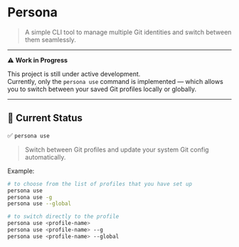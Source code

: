 # Persona
> A simple CLI tool to manage multiple Git identities and switch between them seamlessly.

---

⚠️ **Work in Progress**

This project is still under active development.  
Currently, only the `persona use` command is implemented — which allows you to switch between your saved Git profiles locally or globally.

---

## 🚀 Current Status

✅ `persona use`  
> Switch between Git profiles and update your system Git config automatically.

Example:
```bash
# to choose from the list of profiles that you have set up
persona use
persona use -g
persona use --global

# to switch directly to the profile
persona use <profile-name>
persona use <profile-name> --g
persona use <profile-name> --global
